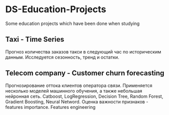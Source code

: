 # DS-Education-Projects
Some education projects which have been done when studying

## Taxi - Time Series
Прогноз количества заказов такси в следующий час по историческим данным. Исследуется сезонность, тренд и остатки. 

## Telecom company - Customer churn forecasting
Прогнозирование оттока клиентов оператора связи. Применяется несколько моделей машинного обучения, а также небольшая нейронная сеть. Catboost, LogRegression, Decision Tree, Random Forest, Gradient Boosting, Neural Netword. Оценка важности признаков - features importance. Features engineering
